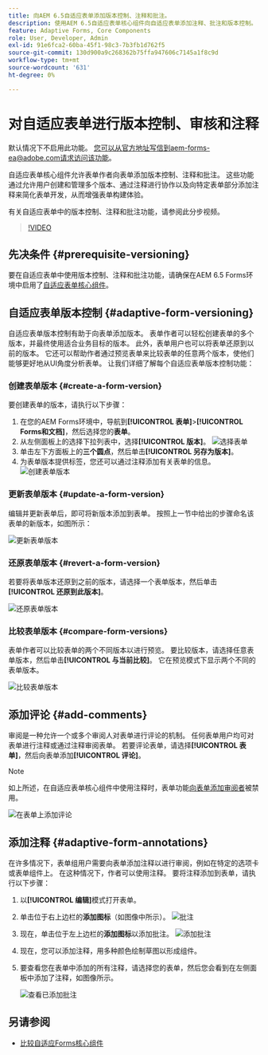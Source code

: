 ```yaml
---
title: 向AEM 6.5自适应表单添加版本控制、注释和批注。
description: 使用AEM 6.5自适应表单核心组件向自适应表单添加注释、批注和版本控制。
feature: Adaptive Forms, Core Components
role: User, Developer, Admin
exl-id: 91e6fca2-60ba-45f1-98c3-7b3fb1d762f5
source-git-commit: 130d900a9c268362b75ffa947606c7145a1f8c9d
workflow-type: tm+mt
source-wordcount: '631'
ht-degree: 0%

---
```


# 对自适应表单进行版本控制、审核和注释

<!--
<span class="preview"> This feature is under the early adopter program. If you're interested in joining our early access program for this feature, send an email from your official address to aem-forms-ea@adobe.com to request access </span>
-->

<span class="preview">默认情况下不启用此功能。 您可以从官方地址写信到aem-forms-ea@adobe.com请求访问该功能。</span>

自适应表单核心组件允许表单作者向表单添加版本控制、注释和批注。 这些功能通过允许用户创建和管理多个版本、通过注释进行协作以及向特定表单部分添加注释来简化表单开发，从而增强表单构建体验。

有关自适应表单中的版本控制、注释和批注功能，请参阅此分步视频。

>[!VIDEO](https://video.tv.adobe.com/v/3463265)

## 先决条件 {#prerequisite-versioning}

要在自适应表单中使用版本控制、注释和批注功能，请确保在AEM 6.5 Forms环境中启用了[自适应表单核心组件](https://experienceleague.adobe.com/zh-hans/docs/experience-manager-65/content/forms/adaptive-forms-core-components/enable-adaptive-forms-core-components)。

## 自适应表单版本控制 {#adaptive-form-versioning}

自适应表单版本控制有助于向表单添加版本。 表单作者可以轻松创建表单的多个版本，并最终使用适合业务目标的版本。 此外，表单用户也可以将表单还原到以前的版本。 它还可以帮助作者通过预览表单来比较表单的任意两个版本，使他们能够更好地从UI角度分析表单。 让我们详细了解每个自适应表单版本控制功能：

### 创建表单版本 {#create-a-form-version}

要创建表单的版本，请执行以下步骤：

1. 在您的AEM Forms环境中，导航到&#x200B;**[!UICONTROL 表单]**>**[!UICONTROL Forms和文档]**，然后选择您的&#x200B;**表单**。
1. 从左侧面板上的选择下拉列表中，选择&#x200B;**[!UICONTROL 版本]**。
   ![选择表单](assets/select-a-form.png)
1. 单击左下方面板上的&#x200B;**三个圆点**，然后单击&#x200B;**[!UICONTROL 另存为版本]**。
1. 为表单版本提供标签，您还可以通过注释添加有关表单的信息。
   ![创建表单版本](assets/create-a-form-version.png)

### 更新表单版本 {#update-a-form-version}

编辑并更新表单后，即可将新版本添加到表单。 按照上一节中给出的步骤命名该表单的新版本，如图所示：

![更新表单版本](assets/update-a-form-version.png)

### 还原表单版本 {#revert-a-form-version}

若要将表单版本还原到之前的版本，请选择一个表单版本，然后单击&#x200B;**[!UICONTROL 还原到此版本]**。

![还原表单版本](assets/revert-form-version.png)

### 比较表单版本 {#compare-form-versions}

表单作者可以比较表单的两个不同版本以进行预览。 要比较版本，请选择任意表单版本，然后单击&#x200B;**[!UICONTROL 与当前比较]**。 它在预览模式下显示两个不同的表单版本。

![比较表单版本](assets/compare-form-versions.png)

## 添加评论 {#add-comments}

审阅是一种允许一个或多个审阅人对表单进行评论的机制。 任何表单用户均可对表单进行注释或通过注释审阅表单。 若要评论表单，请选择&#x200B;**[!UICONTROL 表单]**，然后向表单添加&#x200B;**[!UICONTROL 评论]**。

>[!NOTE]
> 如上所述，在自适应表单核心组件中使用注释时，表单功能[向表单添加审阅者](/help/forms/using/create-reviews-forms.md)被禁用。


![在表单上添加评论](assets/form-comments.png)

## 添加注释 {#adaptive-form-annotations}

在许多情况下，表单组用户需要向表单添加注释以进行审阅，例如在特定的选项卡或表单组件上。 在这种情况下，作者可以使用注释。
要将注释添加到表单，请执行以下步骤：

1. 以&#x200B;**[!UICONTROL 编辑]**&#x200B;模式打开表单。

1. 单击位于右上边栏的&#x200B;**添加图标**（如图像中所示）。
   ![批注](assets/annotation.png)

1. 现在，单击位于左上边栏的&#x200B;**添加图标**&#x200B;以添加批注。
   ![添加批注](assets/add-annotation.png)

1. 现在，您可以添加注释，用多种颜色绘制草图以形成组件。

1. 要查看您在表单中添加的所有注释，请选择您的表单，然后您会看到在左侧面板中添加了注释，如图像所示。

   ![查看已添加批注](assets/see-annotations.png)

## 另请参阅

* [比较自适应Forms核心组件](/help/forms/using/compare-forms-core-components.md)
